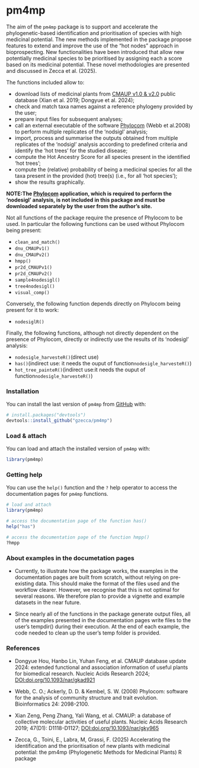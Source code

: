 
<!-- README.md is generated from README.Rmd. Please edit that file -->

# pm4mp

<!-- badges: start -->
<!-- badges: end -->

The aim of the `pm4mp` package is to support and accelerate the
phylogenetic-based identification and prioritisation of species with
high medicinal potential. The new methods implemented in the package
propose features to extend and improve the use of the “hot nodes”
approach in bioprospecting. New functionalities have been introduced
that allow new potentially medicinal species to be prioritised by
assigning each a score based on its medicinal potential. These novel
methodologies are presented and discussed in Zecca et al. (2025).

The functions included allow to:

- download lists of medicinal plants from [CMAUP v1.0 &
  v2.0](https://bidd.group/CMAUP/) public database (Xian et al. 2019;
  Dongyue et al. 2024);
- check and match taxa names against a reference phylogeny provided by
  the user;
- prepare input files for subsequent analyses;
- call an external executable of the software
  [Phylocom](https://github.com/phylocom/phylocom) (Webb et al.2008) to
  perform multiple replicates of the ‘nodsigl’ analysis;
- import, process and summarise the outputs obtained from multiple
  replicates of the ‘nodsigl’ analysis according to predefined criteria
  and identify the ‘hot trees’ for the studied disease;
- compute the Hot Ancestry Score for all species present in the
  identified ‘hot trees’;
- compute the (relative) probability of being a medicinal species for
  all the taxa present in the provided (hot) tree(s) (i.e., for all ‘hot
  species’);
- show the results graphically.

**NOTE:The [Phylocom](https://github.com/phylocom/phylocom) application,
which is required to perform the ‘nodesigl’ analysis, is not included in
this package and must be downloaded separately by the user from the
author’s site.**

Not all functions of the package require the presence of Phylocom to be
used. In particular the following functions can be used without Phylocom
being present:

- `clean_and_match()`
- `dnu_CMAUPv1()`
- `dnu_CMAUPv2()`
- `hmpp()`
- `pr2d_CMAUPv1()`
- `pr2d_CMAUPv2()`
- `sample4nodesigl()`
- `tree4nodesigl()`
- `visual_comp()`

Conversely, the following function depends directly on Phylocom being
present for it to work:

- `nodesiglR()`

Finally, the following functions, although not directly dependent on the
presence of Phylocom, directly or indirectly use the results of its
‘nodesigl’ analysis:

- `nodesigle_harvesteR()`(direct use)
- `has()`(indirect use: it needs the ouput of
  function`nodesigle_harvesteR()`)
- `hot_tree_painteR()`(indirect use:it needs the ouput of
  function`nodesigle_harvesteR()`)

### Installation

You can install the last version of `pm4mp` from
[GitHub](https://github.com/) with:

``` r
# install.packages("devtools")
devtools::install_github("gzecca/pm4mp")
```

### Load & attach

You can load and attach the installed version of `pm4mp` with:

``` r
library(pm4mp)
```

### Getting help

You can use the `help()` function and the `?` help operator to access
the documentation pages for `pm4mp` functions.

``` r
# load and attach
library(pm4mp)

# access the documentation page of the function has()
help("has")

# access the documentation page of the function hmpp()
?hmpp
```

### About examples in the documetation pages

- Currently, to illustrate how the package works, the examples in the
  documentation pages are built from scratch, without relying on
  pre-existing data. This should make the format of the files used and
  the workflow clearer. However, we recognise that this is not optimal
  for several reasons. We therefore plan to provide a vignette and
  example datasets in the near future.

- Since nearly all of the functions in the package generate output
  files, all of the examples presented in the documentation pages write
  files to the user’s tempdir() during their execution. At the end of
  each example, the code needed to clean up the user’s temp folder is
  provided.

### References

- Dongyue Hou, Hanbo Lin, Yuhan Feng, et al. CMAUP database update 2024:
  extended functional and association information of useful plants for
  biomedical research. Nucleic Acids Research 2024;
  <DOI:doi.org/10.1093/nar/gkad921>

- Webb, C. O.; Ackerly, D. D. & Kembel, S. W. (2008) Phylocom: software
  for the analysis of community structure and trait evolution.
  Bioinformatics 24: 2098-2100.

- Xian Zeng, Peng Zhang, Yali Wang, et al. CMAUP: a database of
  collective molecular activities of useful plants. Nucleic Acids
  Research 2019; 47(D1): D1118-D1127; <DOI:doi.org/10.1093/nar/gky965>

- Zecca, G., Toini, E., Labra, M, Grassi, F. (2025) Accelerating the
  identification and the prioritisation of new plants with medicinal
  potential: the pm4mp (Phylogenetic Methods for Medicinal Plants) R
  package
